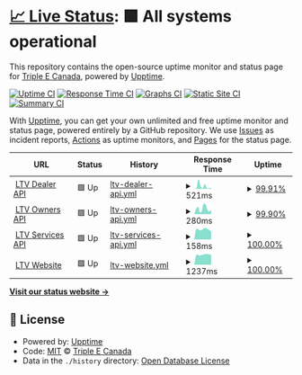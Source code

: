 # [📈 Live Status](https://status.triplee.dev): <!--live status--> **🟩 All systems operational**

This repository contains the open-source uptime monitor and status page for [Triple E Canada](http://tripleerv.com), powered by [Upptime](https://github.com/upptime/upptime).

[![Uptime CI](https://github.com/koj-co/upptime/workflows/Uptime%20CI/badge.svg)](https://github.com/koj-co/upptime/actions?query=workflow%3A%22Uptime+CI%22)
[![Response Time CI](https://github.com/koj-co/upptime/workflows/Response%20Time%20CI/badge.svg)](https://github.com/koj-co/upptime/actions?query=workflow%3A%22Response+Time+CI%22)
[![Graphs CI](https://github.com/koj-co/upptime/workflows/Graphs%20CI/badge.svg)](https://github.com/koj-co/upptime/actions?query=workflow%3A%22Graphs+CI%22)
[![Static Site CI](https://github.com/koj-co/upptime/workflows/Static%20Site%20CI/badge.svg)](https://github.com/koj-co/upptime/actions?query=workflow%3A%22Static+Site+CI%22)
[![Summary CI](https://github.com/koj-co/upptime/workflows/Summary%20CI/badge.svg)](https://github.com/koj-co/upptime/actions?query=workflow%3A%22Summary+CI%22)

With [Upptime](https://upptime.js.org), you can get your own unlimited and free uptime monitor and status page, powered entirely by a GitHub repository. We use [Issues](https://github.com/tripleerv/dealer-api-status/issues) as incident reports, [Actions](https://github.com/tripleerv/dealer-api-status/actions) as uptime monitors, and [Pages](https://status.triplee.dev) for the status page.

<!--start: status pages-->
<!-- This summary is generated by Upptime (https://github.com/upptime/upptime) -->
<!-- Do not edit this manually, your changes will be overwritten -->
<!-- prettier-ignore -->
| URL | Status | History | Response Time | Uptime |
| --- | ------ | ------- | ------------- | ------ |
| <img alt="" src="https://favicons.githubusercontent.com/dealer.api.leisurevans.com" height="13"> [LTV Dealer API](https://dealer.api.leisurevans.com) | 🟩 Up | [ltv-dealer-api.yml](https://github.com/tripleerv/dealer-api-status/commits/HEAD/history/ltv-dealer-api.yml) | <details><summary><img alt="Response time graph" src="./graphs/ltv-dealer-api/response-time-week.png" height="20"> 521ms</summary><br><a href="https://status.triplee.dev/history/ltv-dealer-api"><img alt="Response time 328" src="https://img.shields.io/endpoint?url=https%3A%2F%2Fraw.githubusercontent.com%2Ftripleerv%2Fdealer-api-status%2FHEAD%2Fapi%2Fltv-dealer-api%2Fresponse-time.json"></a><br><a href="https://status.triplee.dev/history/ltv-dealer-api"><img alt="24-hour response time 187" src="https://img.shields.io/endpoint?url=https%3A%2F%2Fraw.githubusercontent.com%2Ftripleerv%2Fdealer-api-status%2FHEAD%2Fapi%2Fltv-dealer-api%2Fresponse-time-day.json"></a><br><a href="https://status.triplee.dev/history/ltv-dealer-api"><img alt="7-day response time 521" src="https://img.shields.io/endpoint?url=https%3A%2F%2Fraw.githubusercontent.com%2Ftripleerv%2Fdealer-api-status%2FHEAD%2Fapi%2Fltv-dealer-api%2Fresponse-time-week.json"></a><br><a href="https://status.triplee.dev/history/ltv-dealer-api"><img alt="30-day response time 266" src="https://img.shields.io/endpoint?url=https%3A%2F%2Fraw.githubusercontent.com%2Ftripleerv%2Fdealer-api-status%2FHEAD%2Fapi%2Fltv-dealer-api%2Fresponse-time-month.json"></a><br><a href="https://status.triplee.dev/history/ltv-dealer-api"><img alt="1-year response time 328" src="https://img.shields.io/endpoint?url=https%3A%2F%2Fraw.githubusercontent.com%2Ftripleerv%2Fdealer-api-status%2FHEAD%2Fapi%2Fltv-dealer-api%2Fresponse-time-year.json"></a></details> | <details><summary><a href="https://status.triplee.dev/history/ltv-dealer-api">99.91%</a></summary><a href="https://status.triplee.dev/history/ltv-dealer-api"><img alt="All-time uptime 99.98%" src="https://img.shields.io/endpoint?url=https%3A%2F%2Fraw.githubusercontent.com%2Ftripleerv%2Fdealer-api-status%2FHEAD%2Fapi%2Fltv-dealer-api%2Fuptime.json"></a><br><a href="https://status.triplee.dev/history/ltv-dealer-api"><img alt="24-hour uptime 100.00%" src="https://img.shields.io/endpoint?url=https%3A%2F%2Fraw.githubusercontent.com%2Ftripleerv%2Fdealer-api-status%2FHEAD%2Fapi%2Fltv-dealer-api%2Fuptime-day.json"></a><br><a href="https://status.triplee.dev/history/ltv-dealer-api"><img alt="7-day uptime 99.91%" src="https://img.shields.io/endpoint?url=https%3A%2F%2Fraw.githubusercontent.com%2Ftripleerv%2Fdealer-api-status%2FHEAD%2Fapi%2Fltv-dealer-api%2Fuptime-week.json"></a><br><a href="https://status.triplee.dev/history/ltv-dealer-api"><img alt="30-day uptime 99.98%" src="https://img.shields.io/endpoint?url=https%3A%2F%2Fraw.githubusercontent.com%2Ftripleerv%2Fdealer-api-status%2FHEAD%2Fapi%2Fltv-dealer-api%2Fuptime-month.json"></a><br><a href="https://status.triplee.dev/history/ltv-dealer-api"><img alt="1-year uptime 99.98%" src="https://img.shields.io/endpoint?url=https%3A%2F%2Fraw.githubusercontent.com%2Ftripleerv%2Fdealer-api-status%2FHEAD%2Fapi%2Fltv-dealer-api%2Fuptime-year.json"></a></details>
| <img alt="" src="https://favicons.githubusercontent.com/api.leisurevans.com" height="13"> [LTV Owners API](https://api.leisurevans.com) | 🟩 Up | [ltv-owners-api.yml](https://github.com/tripleerv/dealer-api-status/commits/HEAD/history/ltv-owners-api.yml) | <details><summary><img alt="Response time graph" src="./graphs/ltv-owners-api/response-time-week.png" height="20"> 280ms</summary><br><a href="https://status.triplee.dev/history/ltv-owners-api"><img alt="Response time 438" src="https://img.shields.io/endpoint?url=https%3A%2F%2Fraw.githubusercontent.com%2Ftripleerv%2Fdealer-api-status%2FHEAD%2Fapi%2Fltv-owners-api%2Fresponse-time.json"></a><br><a href="https://status.triplee.dev/history/ltv-owners-api"><img alt="24-hour response time 228" src="https://img.shields.io/endpoint?url=https%3A%2F%2Fraw.githubusercontent.com%2Ftripleerv%2Fdealer-api-status%2FHEAD%2Fapi%2Fltv-owners-api%2Fresponse-time-day.json"></a><br><a href="https://status.triplee.dev/history/ltv-owners-api"><img alt="7-day response time 280" src="https://img.shields.io/endpoint?url=https%3A%2F%2Fraw.githubusercontent.com%2Ftripleerv%2Fdealer-api-status%2FHEAD%2Fapi%2Fltv-owners-api%2Fresponse-time-week.json"></a><br><a href="https://status.triplee.dev/history/ltv-owners-api"><img alt="30-day response time 343" src="https://img.shields.io/endpoint?url=https%3A%2F%2Fraw.githubusercontent.com%2Ftripleerv%2Fdealer-api-status%2FHEAD%2Fapi%2Fltv-owners-api%2Fresponse-time-month.json"></a><br><a href="https://status.triplee.dev/history/ltv-owners-api"><img alt="1-year response time 438" src="https://img.shields.io/endpoint?url=https%3A%2F%2Fraw.githubusercontent.com%2Ftripleerv%2Fdealer-api-status%2FHEAD%2Fapi%2Fltv-owners-api%2Fresponse-time-year.json"></a></details> | <details><summary><a href="https://status.triplee.dev/history/ltv-owners-api">99.90%</a></summary><a href="https://status.triplee.dev/history/ltv-owners-api"><img alt="All-time uptime 99.98%" src="https://img.shields.io/endpoint?url=https%3A%2F%2Fraw.githubusercontent.com%2Ftripleerv%2Fdealer-api-status%2FHEAD%2Fapi%2Fltv-owners-api%2Fuptime.json"></a><br><a href="https://status.triplee.dev/history/ltv-owners-api"><img alt="24-hour uptime 100.00%" src="https://img.shields.io/endpoint?url=https%3A%2F%2Fraw.githubusercontent.com%2Ftripleerv%2Fdealer-api-status%2FHEAD%2Fapi%2Fltv-owners-api%2Fuptime-day.json"></a><br><a href="https://status.triplee.dev/history/ltv-owners-api"><img alt="7-day uptime 99.90%" src="https://img.shields.io/endpoint?url=https%3A%2F%2Fraw.githubusercontent.com%2Ftripleerv%2Fdealer-api-status%2FHEAD%2Fapi%2Fltv-owners-api%2Fuptime-week.json"></a><br><a href="https://status.triplee.dev/history/ltv-owners-api"><img alt="30-day uptime 99.98%" src="https://img.shields.io/endpoint?url=https%3A%2F%2Fraw.githubusercontent.com%2Ftripleerv%2Fdealer-api-status%2FHEAD%2Fapi%2Fltv-owners-api%2Fuptime-month.json"></a><br><a href="https://status.triplee.dev/history/ltv-owners-api"><img alt="1-year uptime 99.98%" src="https://img.shields.io/endpoint?url=https%3A%2F%2Fraw.githubusercontent.com%2Ftripleerv%2Fdealer-api-status%2FHEAD%2Fapi%2Fltv-owners-api%2Fuptime-year.json"></a></details>
| <img alt="" src="https://favicons.githubusercontent.com/services.tripleerv.com" height="13"> [LTV Services API](http://services.tripleerv.com) | 🟩 Up | [ltv-services-api.yml](https://github.com/tripleerv/dealer-api-status/commits/HEAD/history/ltv-services-api.yml) | <details><summary><img alt="Response time graph" src="./graphs/ltv-services-api/response-time-week.png" height="20"> 158ms</summary><br><a href="https://status.triplee.dev/history/ltv-services-api"><img alt="Response time 214" src="https://img.shields.io/endpoint?url=https%3A%2F%2Fraw.githubusercontent.com%2Ftripleerv%2Fdealer-api-status%2FHEAD%2Fapi%2Fltv-services-api%2Fresponse-time.json"></a><br><a href="https://status.triplee.dev/history/ltv-services-api"><img alt="24-hour response time 128" src="https://img.shields.io/endpoint?url=https%3A%2F%2Fraw.githubusercontent.com%2Ftripleerv%2Fdealer-api-status%2FHEAD%2Fapi%2Fltv-services-api%2Fresponse-time-day.json"></a><br><a href="https://status.triplee.dev/history/ltv-services-api"><img alt="7-day response time 158" src="https://img.shields.io/endpoint?url=https%3A%2F%2Fraw.githubusercontent.com%2Ftripleerv%2Fdealer-api-status%2FHEAD%2Fapi%2Fltv-services-api%2Fresponse-time-week.json"></a><br><a href="https://status.triplee.dev/history/ltv-services-api"><img alt="30-day response time 194" src="https://img.shields.io/endpoint?url=https%3A%2F%2Fraw.githubusercontent.com%2Ftripleerv%2Fdealer-api-status%2FHEAD%2Fapi%2Fltv-services-api%2Fresponse-time-month.json"></a><br><a href="https://status.triplee.dev/history/ltv-services-api"><img alt="1-year response time 214" src="https://img.shields.io/endpoint?url=https%3A%2F%2Fraw.githubusercontent.com%2Ftripleerv%2Fdealer-api-status%2FHEAD%2Fapi%2Fltv-services-api%2Fresponse-time-year.json"></a></details> | <details><summary><a href="https://status.triplee.dev/history/ltv-services-api">100.00%</a></summary><a href="https://status.triplee.dev/history/ltv-services-api"><img alt="All-time uptime 99.88%" src="https://img.shields.io/endpoint?url=https%3A%2F%2Fraw.githubusercontent.com%2Ftripleerv%2Fdealer-api-status%2FHEAD%2Fapi%2Fltv-services-api%2Fuptime.json"></a><br><a href="https://status.triplee.dev/history/ltv-services-api"><img alt="24-hour uptime 100.00%" src="https://img.shields.io/endpoint?url=https%3A%2F%2Fraw.githubusercontent.com%2Ftripleerv%2Fdealer-api-status%2FHEAD%2Fapi%2Fltv-services-api%2Fuptime-day.json"></a><br><a href="https://status.triplee.dev/history/ltv-services-api"><img alt="7-day uptime 100.00%" src="https://img.shields.io/endpoint?url=https%3A%2F%2Fraw.githubusercontent.com%2Ftripleerv%2Fdealer-api-status%2FHEAD%2Fapi%2Fltv-services-api%2Fuptime-week.json"></a><br><a href="https://status.triplee.dev/history/ltv-services-api"><img alt="30-day uptime 99.50%" src="https://img.shields.io/endpoint?url=https%3A%2F%2Fraw.githubusercontent.com%2Ftripleerv%2Fdealer-api-status%2FHEAD%2Fapi%2Fltv-services-api%2Fuptime-month.json"></a><br><a href="https://status.triplee.dev/history/ltv-services-api"><img alt="1-year uptime 99.88%" src="https://img.shields.io/endpoint?url=https%3A%2F%2Fraw.githubusercontent.com%2Ftripleerv%2Fdealer-api-status%2FHEAD%2Fapi%2Fltv-services-api%2Fuptime-year.json"></a></details>
| <img alt="" src="https://favicons.githubusercontent.com/leisurevans.com" height="13"> [LTV Website](https://leisurevans.com) | 🟩 Up | [ltv-website.yml](https://github.com/tripleerv/dealer-api-status/commits/HEAD/history/ltv-website.yml) | <details><summary><img alt="Response time graph" src="./graphs/ltv-website/response-time-week.png" height="20"> 1237ms</summary><br><a href="https://status.triplee.dev/history/ltv-website"><img alt="Response time 952" src="https://img.shields.io/endpoint?url=https%3A%2F%2Fraw.githubusercontent.com%2Ftripleerv%2Fdealer-api-status%2FHEAD%2Fapi%2Fltv-website%2Fresponse-time.json"></a><br><a href="https://status.triplee.dev/history/ltv-website"><img alt="24-hour response time 1221" src="https://img.shields.io/endpoint?url=https%3A%2F%2Fraw.githubusercontent.com%2Ftripleerv%2Fdealer-api-status%2FHEAD%2Fapi%2Fltv-website%2Fresponse-time-day.json"></a><br><a href="https://status.triplee.dev/history/ltv-website"><img alt="7-day response time 1237" src="https://img.shields.io/endpoint?url=https%3A%2F%2Fraw.githubusercontent.com%2Ftripleerv%2Fdealer-api-status%2FHEAD%2Fapi%2Fltv-website%2Fresponse-time-week.json"></a><br><a href="https://status.triplee.dev/history/ltv-website"><img alt="30-day response time 1163" src="https://img.shields.io/endpoint?url=https%3A%2F%2Fraw.githubusercontent.com%2Ftripleerv%2Fdealer-api-status%2FHEAD%2Fapi%2Fltv-website%2Fresponse-time-month.json"></a><br><a href="https://status.triplee.dev/history/ltv-website"><img alt="1-year response time 952" src="https://img.shields.io/endpoint?url=https%3A%2F%2Fraw.githubusercontent.com%2Ftripleerv%2Fdealer-api-status%2FHEAD%2Fapi%2Fltv-website%2Fresponse-time-year.json"></a></details> | <details><summary><a href="https://status.triplee.dev/history/ltv-website">100.00%</a></summary><a href="https://status.triplee.dev/history/ltv-website"><img alt="All-time uptime 100.00%" src="https://img.shields.io/endpoint?url=https%3A%2F%2Fraw.githubusercontent.com%2Ftripleerv%2Fdealer-api-status%2FHEAD%2Fapi%2Fltv-website%2Fuptime.json"></a><br><a href="https://status.triplee.dev/history/ltv-website"><img alt="24-hour uptime 100.00%" src="https://img.shields.io/endpoint?url=https%3A%2F%2Fraw.githubusercontent.com%2Ftripleerv%2Fdealer-api-status%2FHEAD%2Fapi%2Fltv-website%2Fuptime-day.json"></a><br><a href="https://status.triplee.dev/history/ltv-website"><img alt="7-day uptime 100.00%" src="https://img.shields.io/endpoint?url=https%3A%2F%2Fraw.githubusercontent.com%2Ftripleerv%2Fdealer-api-status%2FHEAD%2Fapi%2Fltv-website%2Fuptime-week.json"></a><br><a href="https://status.triplee.dev/history/ltv-website"><img alt="30-day uptime 99.97%" src="https://img.shields.io/endpoint?url=https%3A%2F%2Fraw.githubusercontent.com%2Ftripleerv%2Fdealer-api-status%2FHEAD%2Fapi%2Fltv-website%2Fuptime-month.json"></a><br><a href="https://status.triplee.dev/history/ltv-website"><img alt="1-year uptime 100.00%" src="https://img.shields.io/endpoint?url=https%3A%2F%2Fraw.githubusercontent.com%2Ftripleerv%2Fdealer-api-status%2FHEAD%2Fapi%2Fltv-website%2Fuptime-year.json"></a></details>

<!--end: status pages-->

[**Visit our status website →**](https://status.triplee.dev)

## 📄 License

- Powered by: [Upptime](https://github.com/upptime/upptime)
- Code: [MIT](./LICENSE) © [Triple E Canada](http://tripleerv.com)
- Data in the `./history` directory: [Open Database License](https://opendatacommons.org/licenses/odbl/1-0/)
